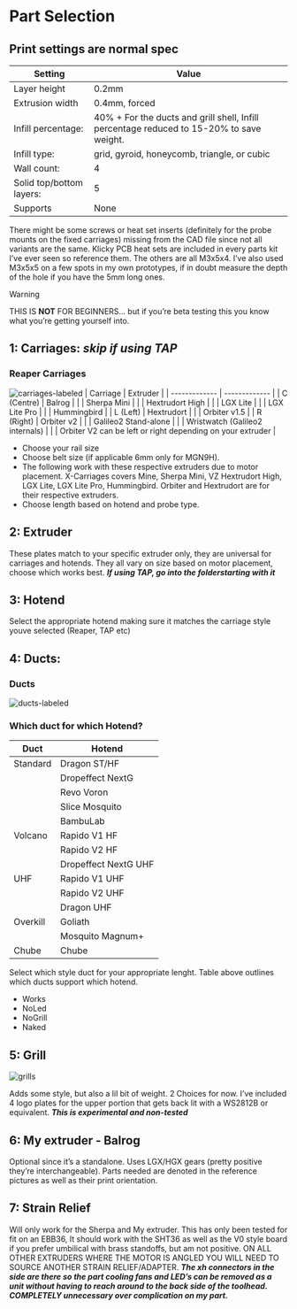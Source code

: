 # Part Selection

## Print settings are normal spec

| Setting  | Value |
| ------------- | ------------- |
| Layer height  | 0.2mm  |
| Extrusion width  | 0.4mm, forced  |
| Infill percentage:  | 40% + For the ducts and grill shell, Infill percentage reduced to 15-20% to save weight. |
| Infill type:  | grid, gyroid, honeycomb, triangle, or cubic  |
| Wall count: | 4 |
| Solid top/bottom layers:  | 5 |
| Supports  | None  |

There might be some screws or heat set inserts (definitely for the probe
mounts on the fixed carriages) missing from the CAD file since not all
variants are the same. Klicky PCB heat sets are included in every parts kit
I’ve ever seen so reference them. The others are all M3x5x4. I’ve also used
M3x5x5 on a few spots in my own prototypes, if in doubt measure the depth
of the hole if you have the 5mm long ones.
> [!WARNING]
> THIS IS **NOT** FOR BEGINNERS… but if you’re beta testing this you know what you’re getting yourself into.

## 1: Carriages: ***skip if using TAP***
### Reaper Carriages
![carriages-labeled](https://github.com/APD-Machines/Reaper/assets/5345379/fbcacf18-29ad-463f-90ae-3c9d665c963b)
| Carriage  | Extruder |
| ------------- | ------------- |
| C (Centre)  | Balrog  |
| | Sherpa Mini |
| | Hextrudort High |
| | LGX Lite |
| | LGX Lite Pro |
| | Hummingbird |
| L (Left) | Hextrudort |
| | Orbiter v1.5 |
| R (Right) | Orbiter v2 |
| | Galileo2 Stand-alone |
| | Wristwatch (Galileo2 internals) |
| | Orbiter V2 can be left or right depending on your extruder |

- Choose your rail size
- Choose belt size (if applicable 6mm only for MGN9H).
- The following work with these respective extruders due to motor placement.
X-Carriages covers Mine, Sherpa Mini, VZ Hextrudort High, LGX Lite, LGX
Lite Pro, Hummingbird. Orbiter and Hextrudort are for their respective
extruders.
- Choose length based on hotend and probe type.

## 2: Extruder
These plates match to your specific extruder only, they
are universal for carriages and hotends. They all vary on size based on motor placement, choose which works best. 
***If using TAP, go into the folderstarting with it***

## 3: Hotend
Select the appropriate hotend making sure it matches the carriage style youve selected (Reaper, TAP etc)

## 4: Ducts:

### Ducts
![ducts-labeled](https://github.com/APD-Machines/Reaper/assets/5345379/ee806d09-a794-4884-9879-2c3af0cb90d2)

### Which duct for which Hotend?
| Duct  | Hotend |
| ------------- | ------------- |
| Standard  | Dragon ST/HF  |
| | Dropeffect NextG |
| | Revo Voron |
| | Slice Mosquito|
| | BambuLab |
| Volcano | Rapido V1 HF |
| | Rapido V2 HF |
| | Dropeffect NextG UHF |
| UHF | Rapido V1 UHF |
| | Rapido V2 UHF |
| | Dragon UHF |
| Overkill | Goliath  |
| | Mosquito Magnum+ |
| Chube | Chube |

Select which style duct for your appropriate lenght. Table above outlines which ducts support which hotend.
- Works
- NoLed
- NoGrill
- Naked

  
## 5: Grill 
![grills](https://github.com/APD-Machines/Reaper/assets/5345379/cf538094-1d2b-4dbf-82b2-1e5667ebe5ac)

Adds some style, but also a lil bit of weight. 2 Choices for now. I’ve
included 4 logo plates for the upper portion that gets back lit with a
WS2812B or equivalent.
***This is experimental and non-tested***

## 6: My extruder - Balrog
Optional since it’s a standalone. Uses LGX/HGX gears (pretty positive they’re interchangeable). Parts needed are denoted in the reference
pictures as well as their print orientation.

## 7: Strain Relief
Will only work for the Sherpa and My extruder. This has only
been tested for fit on an EBB36, It should work with the SHT36 as well as the
V0 style board if you prefer umbilical with brass standoffs, but am not
positive. ON ALL OTHER EXTRUDERS WHERE THE MOTOR IS ANGLED YOU
WILL NEED TO SOURCE ANOTHER STRAIN RELIEF/ADAPTER.
***The xh connectors in the side are there so the part cooling fans and LED’s
can be removed as a unit without having to reach around to the back side of
the toolhead. COMPLETELY unnecessary over complication on my part.***
